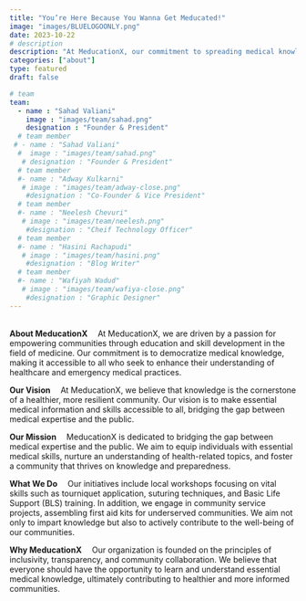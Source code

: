 ```yaml
---
title: "You’re Here Because You Wanna Get Meducated!"
image: "images/BLUELOGOONLY.png"
date: 2023-10-22
# description
description: "At MeducationX, our commitment to spreading medical knowledge, improving community health, and providing essential life-saving skills is unwavering.Join us in our journey to empower individuals, improve community health, and make essential medical knowledge a universal resource."
categories: ["about"]
type: featured
draft: false

# team
team:
  - name : "Sahad Valiani"
    image : "images/team/sahad.png"
    designation : "Founder & President"
  # team member
 # - name : "Sahad Valiani"
  #  image : "images/team/sahad.png"
   # designation : "Founder & President"
  # team member
  #- name : "Adway Kulkarni"
   # image : "images/team/adway-close.png"
    #designation : "Co-Founder & Vice President"
  # team member
  #- name : "Neelesh Chevuri"
   # image : "images/team/neelesh.png"
    #designation : "Cheif Technology Officer"
  # team member
  #- name : "Hasini Rachapudi"
   # image : "images/team/hasini.png"
    #designation : "Blog Writer"
  # team member
  #- name : "Wafiyah Wadud"
   # image : "images/team/wafiya-close.png"
    #designation : "Graphic Designer"
---
```

\
**About MeducationX**
&emsp;At MeducationX, we are driven by a passion for empowering communities through education and skill development in the field of medicine. Our commitment is to democratize medical knowledge, making it accessible to all who seek to enhance their understanding of healthcare and emergency medical practices.

**Our Vision**
&emsp;At MeducationX, we believe that knowledge is the cornerstone of a healthier, more resilient community. Our vision is to make essential medical information and skills accessible to all, bridging the gap between medical expertise and the public.

**Our Mission**
&emsp;MeducationX is dedicated to bridging the gap between medical expertise and the public. We aim to equip individuals with essential medical skills, nurture an understanding of health-related topics, and foster a community that thrives on knowledge and preparedness.

**What We Do**
&emsp;Our initiatives include local workshops focusing on vital skills such as tourniquet application, suturing techniques, and Basic Life Support (BLS) training. In addition, we engage in community service projects, assembling first aid kits for underserved communities. We aim not only to impart knowledge but also to actively contribute to the well-being of our communities.

**Why MeducationX**
&emsp;Our organization is founded on the principles of inclusivity, transparency, and community collaboration. We believe that everyone should have the opportunity to learn and understand essential medical knowledge, ultimately contributing to healthier and more informed communities.

<br>